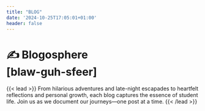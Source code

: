 ```yaml
---
title: "BLOG"
date: '2024-10-25T17:05:01+01:00'
header: false
---
```


<h1 class="responsive-title-style-2">
  ✍️ Blogosphere<br>
  [blaw-guh-sfeer]<br>
</h1>

{{< lead >}}
From hilarious adventures and late-night escapades to heartfelt reflections and personal growth, each blog captures the essence of student life. Join us as we document our journeys—one post at a time.
{{< /lead >}}
